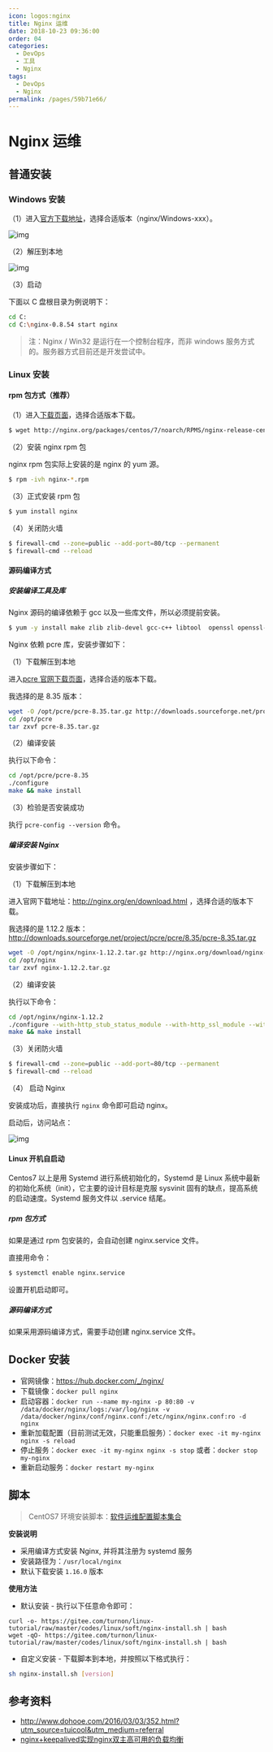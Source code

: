 ```yaml
---
icon: logos:nginx
title: Nginx 运维
date: 2018-10-23 09:36:00
order: 04
categories:
  - DevOps
  - 工具
  - Nginx
tags:
  - DevOps
  - Nginx
permalink: /pages/59b71e66/
---
```


# Nginx 运维

## 普通安装

### Windows 安装

（1）进入[官方下载地址](https://nginx.org/en/download.html)，选择合适版本（nginx/Windows-xxx）。

![img](https://raw.githubusercontent.com/dunwu/images/master/snap/20180920181023092347.png)

（2）解压到本地

![img](https://raw.githubusercontent.com/dunwu/images/master/snap/20180920181023092044.png)

（3）启动

下面以 C 盘根目录为例说明下：

```bash
cd C:
cd C:\nginx-0.8.54 start nginx
```

> 注：Nginx / Win32 是运行在一个控制台程序，而非 windows 服务方式的。服务器方式目前还是开发尝试中。

### Linux 安装

#### rpm 包方式（推荐）

（1）进入[下载页面](http://nginx.org/packages/)，选择合适版本下载。

```bash
$ wget http://nginx.org/packages/centos/7/noarch/RPMS/nginx-release-centos-7-0.el7.ngx.noarch.rpm
```

（2）安装 nginx rpm 包

nginx rpm 包实际上安装的是 nginx 的 yum 源。

```bash
$ rpm -ivh nginx-*.rpm
```

（3）正式安装 rpm 包

```bash
$ yum install nginx
```

（4）关闭防火墙

```bash
$ firewall-cmd --zone=public --add-port=80/tcp --permanent
$ firewall-cmd --reload
```

#### 源码编译方式

##### 安装编译工具及库

Nginx 源码的编译依赖于 gcc 以及一些库文件，所以必须提前安装。

```bash
$ yum -y install make zlib zlib-devel gcc-c++ libtool  openssl openssl-devel
```

Nginx 依赖 pcre 库，安装步骤如下：

（1）下载解压到本地

进入[pcre 官网下载页面](https://sourceforge.net/projects/pcre/files/pcre/)，选择合适的版本下载。

我选择的是 8.35 版本：

```bash
wget -O /opt/pcre/pcre-8.35.tar.gz http://downloads.sourceforge.net/project/pcre/pcre/8.35/pcre-8.35.tar.gz
cd /opt/pcre
tar zxvf pcre-8.35.tar.gz
```

（2）编译安装

执行以下命令：

```bash
cd /opt/pcre/pcre-8.35
./configure
make && make install
```

（3）检验是否安装成功

执行 `pcre-config --version` 命令。

##### 编译安装 Nginx

安装步骤如下：

（1）下载解压到本地

进入官网下载地址：http://nginx.org/en/download.html ，选择合适的版本下载。

我选择的是 1.12.2 版本：http://downloads.sourceforge.net/project/pcre/pcre/8.35/pcre-8.35.tar.gz

```bash
wget -O /opt/nginx/nginx-1.12.2.tar.gz http://nginx.org/download/nginx-1.12.2.tar.gz
cd /opt/nginx
tar zxvf nginx-1.12.2.tar.gz
```

（2）编译安装

执行以下命令：

```bash
cd /opt/nginx/nginx-1.12.2
./configure --with-http_stub_status_module --with-http_ssl_module --with-pcre=/opt/pcre/pcre-8.35
make && make install
```

（3）关闭防火墙

```bash
$ firewall-cmd --zone=public --add-port=80/tcp --permanent
$ firewall-cmd --reload
```

（4） 启动 Nginx

安装成功后，直接执行 `nginx` 命令即可启动 nginx。

启动后，访问站点：

![img](https://raw.githubusercontent.com/dunwu/images/master/snap/20180920181016133223.png)

#### Linux 开机自启动

Centos7 以上是用 Systemd 进行系统初始化的，Systemd 是 Linux 系统中最新的初始化系统（init），它主要的设计目标是克服 sysvinit 固有的缺点，提高系统的启动速度。Systemd 服务文件以 .service 结尾。

##### rpm 包方式

如果是通过 rpm 包安装的，会自动创建 nginx.service 文件。

直接用命令：

```bash
$ systemctl enable nginx.service
```

设置开机启动即可。

##### 源码编译方式

如果采用源码编译方式，需要手动创建 nginx.service 文件。

## Docker 安装

- 官网镜像：https://hub.docker.com/_/nginx/
- 下载镜像：`docker pull nginx`
- 启动容器：`docker run --name my-nginx -p 80:80 -v /data/docker/nginx/logs:/var/log/nginx -v /data/docker/nginx/conf/nginx.conf:/etc/nginx/nginx.conf:ro -d nginx`
- 重新加载配置（目前测试无效，只能重启服务）：`docker exec -it my-nginx nginx -s reload`
- 停止服务：`docker exec -it my-nginx nginx -s stop` 或者：`docker stop my-nginx`
- 重新启动服务：`docker restart my-nginx`

## 脚本

> CentOS7 环境安装脚本：[软件运维配置脚本集合](https://github.com/dunwu/linux-tutorial/tree/master/codes/linux/soft)

**安装说明**

- 采用编译方式安装 Nginx, 并将其注册为 systemd 服务
- 安装路径为：`/usr/local/nginx`
- 默认下载安装 `1.16.0` 版本

**使用方法**

- 默认安装 - 执行以下任意命令即可：

```shell
curl -o- https://gitee.com/turnon/linux-tutorial/raw/master/codes/linux/soft/nginx-install.sh | bash
wget -qO- https://gitee.com/turnon/linux-tutorial/raw/master/codes/linux/soft/nginx-install.sh | bash
```

- 自定义安装 - 下载脚本到本地，并按照以下格式执行：

```bash
sh nginx-install.sh [version]
```

## 参考资料

- http://www.dohooe.com/2016/03/03/352.html?utm_source=tuicool&utm_medium=referral
- [nginx+keepalived实现nginx双主高可用的负载均衡](https://blog.51cto.com/kling/1253474)